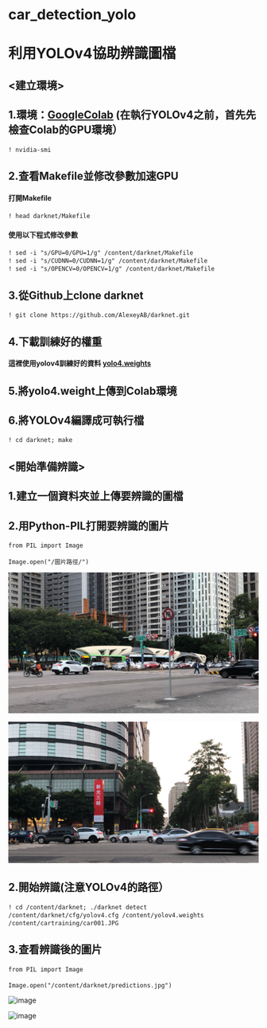 # car_detection_yolo

利用YOLOv4協助辨識圖檔
=
<建立環境>
-
1.環境：[GoogleColab](https://colab.research.google.com/notebooks/intro.ipynb#recent=true) (在執行YOLOv4之前，首先先檢查Colab的GPU環境）<br>
-
    ! nvidia-smi 
    
2.查看Makefile並修改參數加速GPU
-
#### 打開Makefile
    
    ! head darknet/Makefile
    
#### 使用以下程式修改參數
    
    ! sed -i "s/GPU=0/GPU=1/g" /content/darknet/Makefile
    ! sed -i "s/CUDNN=0/CUDNN=1/g" /content/darknet/Makefile
    ! sed -i "s/OPENCV=0/OPENCV=1/g" /content/darknet/Makefile
    
3.從Github上clone darknet 
-
    ! git clone https://github.com/AlexeyAB/darknet.git
    
4.下載訓練好的權重
-
#### 這裡使用yolov4訓練好的資料 [yolo4.weights](https://github.com/AlexeyAB/darknet/releases/download/darknet_yolo_v3_optimal/yolov4.weights) <br>

5.將yolo4.weight上傳到Colab環境
-
    
6.將YOLOv4編譯成可執行檔
-
    ! cd darknet; make

<開始準備辨識>
-
1.建立一個資料夾並上傳要辨識的圖檔
-
2.用Python-PIL打開要辨識的圖片 
-
    from PIL import Image

    Image.open("/圖片路徑/")

![image](https://github.com/Annie1103/car_detection_yolo/blob/main/IMG_3425.JPG)

![image](https://github.com/Annie1103/car_detection_yolo/blob/main/IMG_3432.JPG)

2.開始辨識(注意YOLOv4的路徑）
-
    ! cd /content/darknet; ./darknet detect /content/darknet/cfg/yolov4.cfg /content/yolov4.weights /content/cartraining/car001.JPG
    
3.查看辨識後的圖片
-
    from PIL import Image

    Image.open("/content/darknet/predictions.jpg")

![image](https://github.com/Annie1103/car_detection_yolo/blob/main/car001.png)

![image](https://github.com/Annie1103/car_detection_yolo/blob/main/car002.png)
